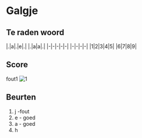 # Galgje

## Te raden woord

|.|a|.|e|.| |.|a|a|.|
|-|-|-|-|-| |-|-|-|-|
|1|2|3|4|5| |6|7|8|9|

## Score 
fout1
![1](./images/1.png)

## Beurten
1. j -fout
2. e - goed
3. a - goed
4. h
